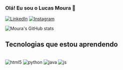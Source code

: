 
### Olá! Eu sou o Lucas Moura 🤙



[![LinkedIn](https://img.shields.io/badge/LinkedIn-0077B5?style=for-the-badge&logo=linkedin&logoColor=white)](https://www.linkedin.com/in/lucas-souza-moura/)
[![Instagram](https://img.shields.io/badge/Instagram-E4405F?style=for-the-badge&logo=instagram&logoColor=white)](https://www.instagram.com/moura4mm/)

![Moura's GitHub stats](https://github-readme-stats.vercel.app/api?username=lucasmoura96&show_icons=true&theme=dark)


## Tecnologias que estou aprendendo

<div style="display: inline_block"><br/>
    <img align="center" alt="html5" src=https://img.shields.io/badge/HTML5-E34F26?style=for-the-badge&logo=html5&logoColor=white />
    <img align="center" alt="python" src=https://img.shields.io/badge/Python-3776AB?style=for-the-badge&logo=python&logoColor=white />
    <img align="center" alt="java" src=https://img.shields.io/badge/Java-ED8B00?style=for-the-badge&logo=openjdk&logoColor=white />
    <img align="center" alt="js" src=https://img.shields.io/badge/JavaScript-F7DF1E?style=for-the-badge&logo=javascript&logoColor=black />
</div><br/>
